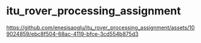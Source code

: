 # itu_rover_processing_assignment





https://github.com/enesisaoglu/itu_rover_processing_assignment/assets/109024859/ebc8f504-68ac-4119-bfce-3cd554b875d3

